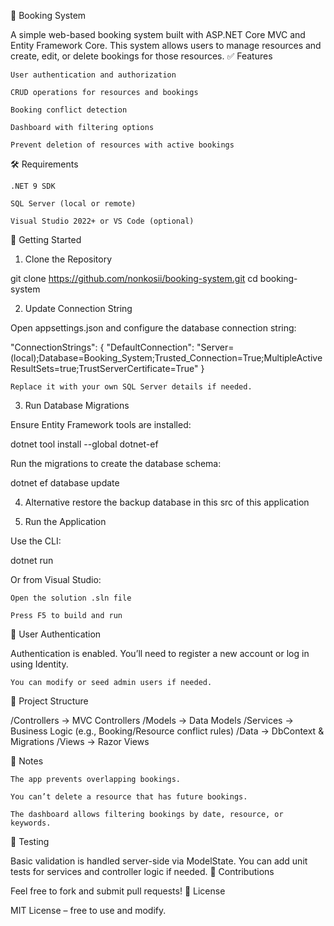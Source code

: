 📅 Booking System

A simple web-based booking system built with ASP.NET Core MVC and Entity Framework Core. This system allows users to manage resources and create, edit, or delete bookings for those resources.
✅ Features

    User authentication and authorization

    CRUD operations for resources and bookings

    Booking conflict detection

    Dashboard with filtering options

    Prevent deletion of resources with active bookings

🛠️ Requirements

    .NET 9 SDK

    SQL Server (local or remote)

    Visual Studio 2022+ or VS Code (optional)

🚀 Getting Started
1. Clone the Repository

git clone https://github.com/nonkosii/booking-system.git
cd booking-system

2. Update Connection String

Open appsettings.json and configure the database connection string:

"ConnectionStrings": {
  "DefaultConnection": "Server=(local);Database=Booking_System;Trusted_Connection=True;MultipleActiveResultSets=true;TrustServerCertificate=True"
}

    Replace it with your own SQL Server details if needed.

3. Run Database Migrations

Ensure Entity Framework tools are installed:

dotnet tool install --global dotnet-ef

Run the migrations to create the database schema:

dotnet ef database update

4. Alternative restore the backup database in this src of this application

4. Run the Application

Use the CLI:

dotnet run

Or from Visual Studio:

    Open the solution .sln file

    Press F5 to build and run

🔐 User Authentication

Authentication is enabled. You’ll need to register a new account or log in using Identity.

    You can modify or seed admin users if needed.

📂 Project Structure

/Controllers       → MVC Controllers
/Models            → Data Models
/Services          → Business Logic (e.g., Booking/Resource conflict rules)
/Data              → DbContext & Migrations
/Views             → Razor Views

📌 Notes

    The app prevents overlapping bookings.

    You can’t delete a resource that has future bookings.

    The dashboard allows filtering bookings by date, resource, or keywords.

🧪 Testing

Basic validation is handled server-side via ModelState. You can add unit tests for services and controller logic if needed.
🤝 Contributions

Feel free to fork and submit pull requests!
📃 License

MIT License – free to use and modify.